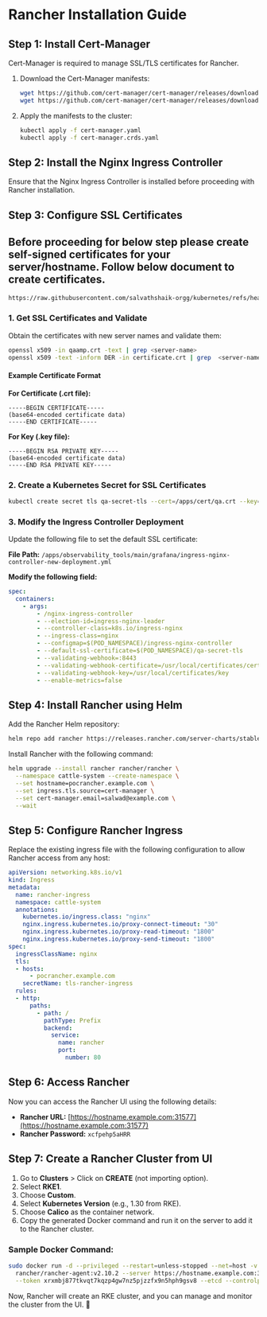 # Rancher Installation Guide

## Step 1: Install Cert-Manager

Cert-Manager is required to manage SSL/TLS certificates for Rancher.

1. Download the Cert-Manager manifests:
   ```sh
   wget https://github.com/cert-manager/cert-manager/releases/download/v1.17.1/cert-manager.yaml
   wget https://github.com/cert-manager/cert-manager/releases/download/v1.17.1/cert-manager.crds.yaml
   ```
2. Apply the manifests to the cluster:
   ```sh
   kubectl apply -f cert-manager.yaml
   kubectl apply -f cert-manager.crds.yaml
   ```

## Step 2: Install the Nginx Ingress Controller

Ensure that the Nginx Ingress Controller is installed before proceeding with Rancher installation.

## Step 3: Configure SSL Certificates

## Before proceeding for below step please create self-signed certificates for your server/hostname. Follow below document to create certificates.

```sh
https://raw.githubusercontent.com/salvathshaik-orgg/kubernetes/refs/heads/master/scripts/self-signed-certificate-openssl.md
```

### 1. Get SSL Certificates and Validate
Obtain the certificates with new server names and validate them:
```sh
openssl x509 -in qaamp.crt -text | grep <server-name>
openssl x509 -text -inform DER -in certificate.crt | grep  <server-name>
```

#### Example Certificate Format
**For Certificate (.crt file):**
```
-----BEGIN CERTIFICATE-----
(base64-encoded certificate data)
-----END CERTIFICATE-----
```
**For Key (.key file):**
```
-----BEGIN RSA PRIVATE KEY-----
(base64-encoded certificate data)
-----END RSA PRIVATE KEY-----
```

### 2. Create a Kubernetes Secret for SSL Certificates
```sh
kubectl create secret tls qa-secret-tls --cert=/apps/cert/qa.crt --key=/apps/cert/key-decrypted.key -n ingress-nginx-second
```

### 3. Modify the Ingress Controller Deployment
Update the following file to set the default SSL certificate:

**File Path:** `/apps/observability_tools/main/grafana/ingress-nginx-controller-new-deployment.yml`

**Modify the following field:**
```yaml
spec:
  containers:
    - args:
        - /nginx-ingress-controller
        - --election-id=ingress-nginx-leader
        - --controller-class=k8s.io/ingress-nginx
        - --ingress-class=nginx
        - --configmap=$(POD_NAMESPACE)/ingress-nginx-controller
        - --default-ssl-certificate=$(POD_NAMESPACE)/qa-secret-tls
        - --validating-webhook=:8443
        - --validating-webhook-certificate=/usr/local/certificates/cert
        - --validating-webhook-key=/usr/local/certificates/key
        - --enable-metrics=false
```

## Step 4: Install Rancher using Helm

Add the Rancher Helm repository:
```sh
helm repo add rancher https://releases.rancher.com/server-charts/stable
```

Install Rancher with the following command:
```sh
helm upgrade --install rancher rancher/rancher \
  --namespace cattle-system --create-namespace \
  --set hostname=pocrancher.example.com \
  --set ingress.tls.source=cert-manager \
  --set cert-manager.email=salwad@example.com \
  --wait
```

## Step 5: Configure Rancher Ingress

Replace the existing ingress file with the following configuration to allow Rancher access from any host:

```yaml
apiVersion: networking.k8s.io/v1
kind: Ingress
metadata:
  name: rancher-ingress
  namespace: cattle-system
  annotations:
    kubernetes.io/ingress.class: "nginx"
    nginx.ingress.kubernetes.io/proxy-connect-timeout: "30"
    nginx.ingress.kubernetes.io/proxy-read-timeout: "1800"
    nginx.ingress.kubernetes.io/proxy-send-timeout: "1800"
spec:
  ingressClassName: nginx
  tls:
  - hosts:
      - pocrancher.example.com
    secretName: tls-rancher-ingress
  rules:
  - http:
      paths:
        - path: /
          pathType: Prefix
          backend:
            service:
              name: rancher
              port:
                number: 80
```

## Step 6: Access Rancher

Now you can access the Rancher UI using the following details:

- **Rancher URL:** [https://hostname.example.com:31577](https://hostname.example.com:31577)
- **Rancher Password:** `xcfpehp5aHRR`

## Step 7: Create a Rancher Cluster from UI

1. Go to **Clusters** > Click on **CREATE** (not importing option).
2. Select **RKE1**.
3. Choose **Custom**.
4. Select **Kubernetes Version** (e.g., 1.30 from RKE).
5. Choose **Calico** as the container network.
6. Copy the generated Docker command and run it on the server to add it to the Rancher cluster.

### Sample Docker Command:
```sh
sudo docker run -d --privileged --restart=unless-stopped --net=host -v /etc/kubernetes:/etc/kubernetes -v /var/run:/var/run \
  rancher/rancher-agent:v2.10.2 --server https://hostname.example.com:31577 \
  --token xrxmbj877tkvqt7kqzp4gw7nz5pjzzfx9n5hph9gsv8 --etcd --controlplane --worker
```

Now, Rancher will create an RKE cluster, and you can manage and monitor the cluster from the UI. 🎉


